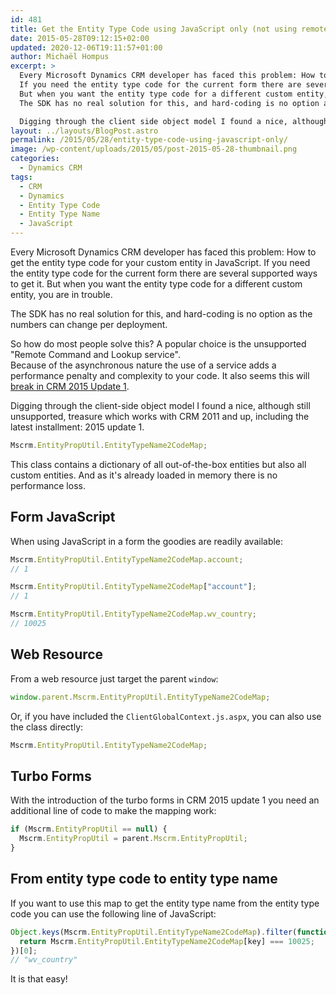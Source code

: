 ```yaml
---
id: 481
title: Get the Entity Type Code using JavaScript only (not using remote services)
date: 2015-05-28T09:12:15+02:00
updated: 2020-12-06T19:11:57+01:00
author: Michaël Hompus
excerpt: >
  Every Microsoft Dynamics CRM developer has faced this problem: How to get the entity type code for your custom entity in JavaScript.
  If you need the entity type code for the current form there are several supported ways to get it.
  But when you want the entity type code for a different custom entity, you are in trouble.
  The SDK has no real solution for this, and hard-coding is no option as the numbers can change per deployment.

  Digging through the client side object model I found a nice, although still unsupported, treasure which works with CRM 2011 and up, including the latest installment: 2015 update 1.
layout: ../layouts/BlogPost.astro
permalink: /2015/05/28/entity-type-code-using-javascript-only/
image: /wp-content/uploads/2015/05/post-2015-05-28-thumbnail.png
categories:
  - Dynamics CRM
tags:
  - CRM
  - Dynamics
  - Entity Type Code
  - Entity Type Name
  - JavaScript
---
```


Every Microsoft Dynamics CRM developer has faced this problem:
How to get the entity type code for your custom entity in JavaScript.
If you need the entity type code for the current form there are several supported ways to get it.
But when you want the entity type code for a different custom entity, you are in trouble.

The SDK has no real solution for this,
and hard-coding is no option as the numbers can change per deployment.

<!--more-->

So how do most people solve this?
A popular choice is the unsupported "Remote Command and Lookup service".  
Because of the asynchronous nature the use of a service adds a performance penalty and complexity to your code.
It also seems this will [break in CRM 2015 Update 1](https://community.dynamics.com/forums/thread/details/?threadid=7fe08fe0-0c1c-48cc-9911-0d9f23a24bc5).

Digging through the client-side object model I found a nice, although still unsupported,
treasure which works with CRM 2011 and up, including the latest installment: 2015 update 1.

```js
Mscrm.EntityPropUtil.EntityTypeName2CodeMap;
```

This class contains a dictionary of all out-of-the-box entities but also all custom entities.
And as it's already loaded in memory there is no performance loss.

## Form JavaScript

When using JavaScript in a form the goodies are readily available:

```js
Mscrm.EntityPropUtil.EntityTypeName2CodeMap.account;
// 1

Mscrm.EntityPropUtil.EntityTypeName2CodeMap["account"];
// 1

Mscrm.EntityPropUtil.EntityTypeName2CodeMap.wv_country;
// 10025
```

## Web Resource

From a web resource just target the parent `window`:

```js
window.parent.Mscrm.EntityPropUtil.EntityTypeName2CodeMap;
```

Or, if you have included the `ClientGlobalContext.js.aspx`,
you can also use the class directly:

```js
Mscrm.EntityPropUtil.EntityTypeName2CodeMap;
```

## Turbo Forms

With the introduction of the turbo forms in CRM 2015 update 1 you need an additional line of code to make the mapping work:

```js
if (Mscrm.EntityPropUtil == null) {
  Mscrm.EntityPropUtil = parent.Mscrm.EntityPropUtil;
}
```

## From entity type code to entity type name

If you want to use this map to get the entity type name from the entity type code you can use the following line of JavaScript:

```js
Object.keys(Mscrm.EntityPropUtil.EntityTypeName2CodeMap).filter(function (key) {
  return Mscrm.EntityPropUtil.EntityTypeName2CodeMap[key] === 10025;
})[0];
// "wv_country"
```

It is that easy!
